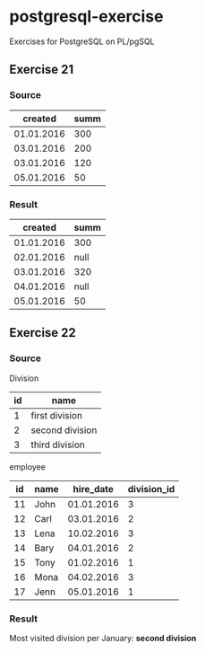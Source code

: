 postgresql-exercise
===

Exercises for PostgreSQL on PL/pgSQL

Exercise 21
---

### Source

created    | summ
--------   | ----
01.01.2016 | 300
03.01.2016 | 200
03.01.2016 | 120
05.01.2016 | 50


### Result

created    | summ
-------    | ----
01.01.2016 | 300
02.01.2016 | null
03.01.2016 | 320
04.01.2016 | null
05.01.2016 | 50


Exercise 22
---

### Source

Division

id  | name
--- | ---
1   | first division
2   | second division
3   | third division

employee

id  | name | hire_date  | division_id
--- | ---- | ---------  | -----------
11  | John | 01.01.2016 | 3
12  | Carl | 03.01.2016 | 2
13  | Lena | 10.02.2016 | 3
14  | Bary | 04.01.2016 | 2
15  | Tony | 01.02.2016 | 1
16  | Mona | 04.02.2016 | 3
17  | Jenn | 05.01.2016 | 1


### Result

Most visited division per January: **second division**